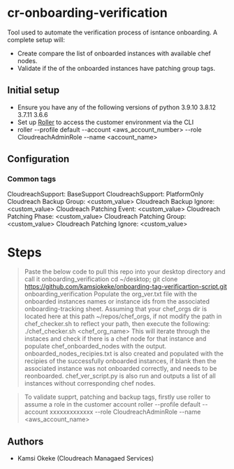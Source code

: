 # cr-onboarding-verification

Tool used to automate the verification process of isntance onboarding.
A complete setup will:
- Create compare the list of onboarded instances with available chef nodes.
- Validate if the of the onboarded instances have patching group tags.

## Initial setup

* Ensure you have any of the following versions of python 3.9.10 3.8.12 3.7.11 3.6.6
* Set up [Roller](https://github.com/cloudreach-coreops/roller) to access the customer environment via the CLI
* roller --profile default --account <aws_account_number> --role CloudreachAdminRole --name <account_name>

## Configuration


### Common tags

CloudreachSupport: BaseSupport
CloudreachSupport: PlatformOnly
Cloudreach Backup Group: <custom_value>
Cloudreach Backup Ignore: <custom_value>
Cloudreach Patching Event: <custom_value>
Cloudreach Patching Phase: <custom_value>
Cloudreach Patching Group: <custom_value>
Cloudreach Patching Ignore: <custom_value>

# Steps
> Paste the below code to pull this repo into your desktop directory and call it onboarding_verification
cd ~/desktop; git clone https://github.com/kamsiokeke/onboarding-tag-verificartion-script.git onboarding_verification
> Populate the org_ver.txt file with the onboarded instances names or instance ids from the associated onboarding-tracking sheet.
> Assuming that your chef_orgs dir is located here at this path ~/repos/chef_orgs, if not modify the path in chef_checker.sh to reflect your path, then execute the following:
./chef_checker.sh <chef_org_name>
> This will iterate through the instaces and check if there is a chef node for that instance and populate chef_onboarded_nodes with the output.
> onboarded_nodes_recipies.txt is also created and populated with the recipies of the successfully onboarded instances, if blank then the associated instance was not onboarded correctly, and needs to be reonboarded.
> chef_ver_script.py is also run and outputs a list of all instances without corresponding chef nodes.

> To validate supprt, patching and backup tags, firstly use roller to assume a role in the customer account
    roller --profile default --account xxxxxxxxxxxxx --role CloudreachAdminRole --name <aws_account_name>

## Authors

- Kamsi Okeke (Cloudreach Managaed Services)
